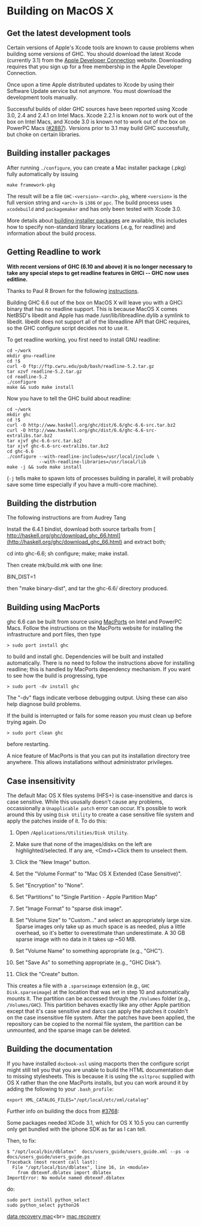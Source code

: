 # Building on MacOS X

## Get the latest development tools


Certain versions of Apple's Xcode tools are known to cause problems when building some versions of GHC. You should download the latest Xcode (currently 3.1) from the [ Apple Developer Connection](http://developer.apple.com/tools/xcode) website. Downloading requires that you sign up for a free membership in the Apple Developer Connection.


Once upon a time Apple distributed updates to Xcode by using their Software Update service but not anymore. You must download the development tools manually.


Successful builds of older GHC sources have been reported using Xcode 3.0, 2.4 and 2.4.1 on Intel Macs. Xcode 2.2.1 is known *not* to work out of the box on Intel Macs, and Xcode 3.0 is known *not* to work out of the box on PowerPC Macs ([\#2887](https://gitlab.haskell.org//ghc/ghc/issues/2887)). Versions prior to 3.1 may build GHC successfully, but choke on certain libraries.

## Building installer packages


After running `./configure`, you can create a Mac installer package (.pkg) fully automatically by issuing

```wiki
make framework-pkg
```


The result will be a file `GHC-<version>-<arch>.pkg`, where `<version>` is the full version string and `<arch>` is `i386` or `ppc`.  The build process uses `xcodebuild` and `packagemaker` and has only been tested with Xcode 3.0.


More details about [building installer packages](building/mac-osx/installer) are available, this includes how to specify non-standard library locations (.e.g, for readline) and information about the build process.

## Getting Readline to work

**With recent versions of GHC (6.10 and above) it is no longer necessary to take any
special steps to get readline features in GHCi -- GHC now uses editline.**


Thanks to Paul R Brown for the following [ instructions](http://mult.ifario.us/articles/2006/10/17/ghc-6-6-and-mac-os-x-readline-quick-fix).


Building GHC 6.6 out of the box on MacOS X will leave you with a GHCi binary that has no readline support.  This is because MacOS X comes NetBSD's libedit and Apple has made /usr/lib/libreadline.dylib a symlink to libedit. libedit does not support all of the libreadline API that GHC requires, so the GHC configure script decides not to use it.


To get readline working, you first need to install GNU readline:

```wiki
cd ~/work
mkdir gnu-readline
cd !$
curl -O ftp://ftp.cwru.edu/pub/bash/readline-5.2.tar.gz
tar xzvf readline-5.2.tar.gz
cd readline-5.2
./configure
make && sudo make install
```


Now you have to tell the GHC build about readline:

```wiki
cd ~/work
mkdir ghc
cd !$
curl -O http://www.haskell.org/ghc/dist/6.6/ghc-6.6-src.tar.bz2
curl -O http://www.haskell.org/ghc/dist/6.6/ghc-6.6-src-extralibs.tar.bz2
tar xjvf ghc-6.6-src.tar.bz2
tar xjvf ghc-6.6-src-extralibs.tar.bz2
cd ghc-6.6
./configure --with-readline-includes=/usr/local/include \
            --with-readline-libraries=/usr/local/lib
make -j && sudo make install
```


(`-j` tells make to spawn lots of processes building in parallel, it will probably save some time especially if you have a multi-core machine).

## Building the distrbution


The following instructions are from Audrey Tang


Install the 6.4.1 bindist, download both source
tarballs from [ http://haskell.org/ghc/download_ghc_66.html](http://haskell.org/ghc/download_ghc_66.html)
and extract both; 


cd into ghc-6.6; sh configure; make; make install.


Then create mk/build.mk with one line:


BIN_DIST=1


then "make binary-dist", and tar the ghc-6.6/ directory produced.

## Building using MacPorts


ghc 6.6 can be built from source using [ MacPorts](http://macports.org) on Intel and PowerPC Macs.
Follow the instructions on the MacPorts website for installing the infrastructure and port files,
then type

` > sudo port install ghc `


to build and install ghc.  Dependencies will be built and installed automatically. There is
no need to follow the instructions above for installing readline; this is handled by
MacPorts dependency mechanism.  If you want to see how the build is progressing, type

` > sudo port -dv install ghc `


The "-dv" flags indicate verbose debugging output.  Using these can also help diagnose build problems.


If the build is interrupted or fails for some reason you must clean up before trying again. Do

` > sudo port clean ghc `


before restarting.


A nice feature of MacPorts is that you can put its installation directory tree anywhere.
This allows installations without administrator privileges.

## Case insensitivity


The default Mac OS X files systems (HFS+) is case-insensitive and darcs is case sensitive.  While this ususally doesn't cause any problems, occassionally a `Unapplicable patch` error can occur.  It's possible to work around this by using `Disk Utility` to create a case sensitive file system and apply the patches inside of it.  To do this:

1. Open `/Applications/Utilities/Disk Utility`.
1. Make sure that none of the images/disks on the left are highlighted/selected.  If any are, \<Cmd\>+Click them to unselect them.
1. Click the "New Image" button.
1. Set the "Volume Format" to "Mac OS X Extended (Case Sensitive)".
1. Set "Encryption" to "None".

1. Set "Partitions" to "Single Partition - Apple Partition Map"
1. Set "Image Format" to "sparse disk image".
1. Set "Volume Size" to "Custom..." and select an appropriately large size.  Sparse images only take up as much space is as needed, plus a little overhead, so it's better to overestimate than underestimate.  A 30 GB sparse image with no data in it takes up \~50 MB.
1. Set "Volume Name" to something appropriate (e.g., "GHC").
1. Set "Save As" to something appropriate (e.g., "GHC Disk").
1. Click the "Create" button.


This creates a file with a `.sparseimage` extension (e.g., `GHC Disk.sparseimage`) at the location that was set in step 10 and automatically mounts it.  The partition can be accessed through the `/Volumes` folder (e.g., `/Volumes/GHC`).  This partition behaves exactly like any other Apple partition except that it's case sensitive and darcs can apply the patches it couldn't on the case insensitive file system.  After the patches have been applied, the repository can be copied to the normal file system, the partition can be unmounted, and the sparse image can be deleted.

## Building the documentation


If you have installed `docbook-xsl` using macports then the configure script might still tell you that you are unable to build the HTML documentation due to missing stylesheets. This is because it is using the `xsltproc` supplied with OS X rather than the one MacPorts installs, but you can work around it by adding the following to your `.bash_profile`:

```wiki
export XML_CATALOG_FILES="/opt/local/etc/xml/catalog"
```


Further info on building the docs from [\#3768](https://gitlab.haskell.org//ghc/ghc/issues/3768):


Some packages needed XCode 3.1, which for OS X 10.5 you can currently only get bundled with the iphone SDK as far as I can tell.


Then, to fix:

```wiki
$ "/opt/local/bin/dblatex"  docs/users_guide/users_guide.xml --ps -o docs/users_guide/users_guide.ps
Traceback (most recent call last):
  File "/opt/local/bin/dblatex", line 16, in <module>
    from dbtexmf.dblatex import dblatex
ImportError: No module named dbtexmf.dblatex
```


do:

```wiki
sudo port install python_select
sudo python_select python26
```

[ data recovery mac](http://www.stellarinfo.com/mac-data-recovery.htm)\<br\>
[ mac recovery](http://mackeeper.zeobit.com/mac-data-recovery)
